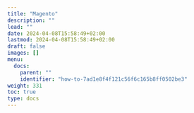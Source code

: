 ```yaml
---
title: "Magento"
description: ""
lead: ""
date: 2024-04-08T15:58:49+02:00
lastmod: 2024-04-08T15:58:49+02:00
draft: false
images: []
menu:
  docs:
    parent: ""
    identifier: "how-to-7ad1e8f4f121c56f6c165b8ff0502be3"
weight: 331
toc: true
type: docs
---
```

